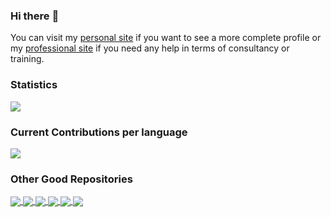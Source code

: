 
### Hi there :wave:

You can visit my [personal site](https://www.mendrugory.com/) if you want to see a more complete profile or my [professional site](https://www.adysof.com) if you need any help in terms of consultancy or training.


<h3> Statistics </h3>
<a href="https://github.com/mendrugory">
  <img align="center" src="https://github-readme-stats.vercel.app/api?username=mendrugory&show_icons=true&count_private=true&theme=prussian" />
</a>

<h3> Current Contributions per language </h3>
<a href="https://github.com/mendrugory">
  <img align="center" src="https://github-readme-stats.vercel.app/api/top-langs?username=mendrugory&show_icons=true&count_private=true&hide=elm,css,javascript,html,less&langs_count=10&layout=compact&theme=prussian" />
</a>


<h3> Other Good Repositories </h3>
<a href="https://github.com/mendrugory?tab=repositories&q=&type=&language=elixir">
  <img align="center" src="https://github-readme-stats.vercel.app/api/pin?username=mendrugory&repo=nodex&theme=prussian" />
  <img align="center" src="https://github-readme-stats.vercel.app/api/pin?username=mendrugory&repo=enchufeweb&theme=prussian" />
</a>


<a href="https://github.com/mendrugory?tab=repositories&q=&type=&language=python">
  <img align="center" src="https://github-readme-stats.vercel.app/api/pin?username=mendrugory&repo=cartografo&theme=prussian" />
  <img align="center" src="https://github-readme-stats.vercel.app/api/pin?username=mendrugory&repo=jenkins-porter&theme=prussian" />
</a>

<a href="https://github.com/mendrugory?tab=repositories&q=&type=source">
  <img align="center" src="https://github-readme-stats.vercel.app/api/pin?username=mendrugory&repo=comiccon&theme=prussian" />
  <img align="center" src="https://github-readme-stats.vercel.app/api/pin?username=mendrugory&repo=kubernetes-vagrant&theme=prussian" />
</a>




<!--
**mendrugory/mendrugory** is a ✨ _special_ ✨ repository because its `README.md` (this file) appears on your GitHub profile.

Here are some ideas to get you started:

- 🔭 I’m currently working on ...
- 🌱 I’m currently learning ...
- 👯 I’m looking to collaborate on ...
- 🤔 I’m looking for help with ...
- 💬 Ask me about ...
- 📫 How to reach me: ...
- 😄 Pronouns: ...
- ⚡ Fun fact: ...
-->
